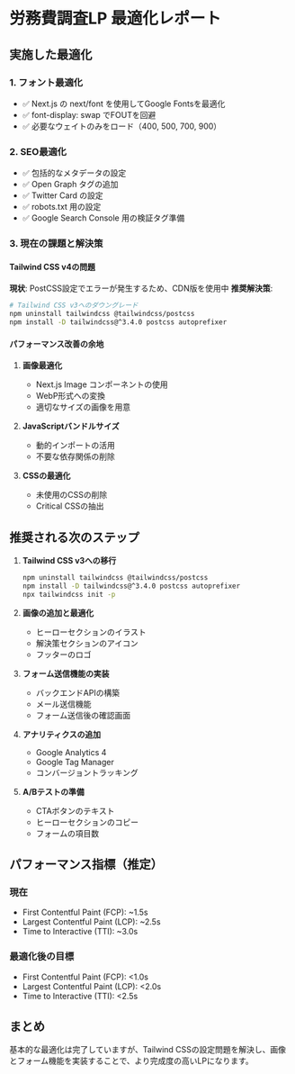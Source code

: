 # 労務費調査LP 最適化レポート

## 実施した最適化

### 1. フォント最適化
- ✅ Next.js の next/font を使用してGoogle Fontsを最適化
- ✅ font-display: swap でFOUTを回避
- ✅ 必要なウェイトのみをロード（400, 500, 700, 900）

### 2. SEO最適化
- ✅ 包括的なメタデータの設定
- ✅ Open Graph タグの追加
- ✅ Twitter Card の設定
- ✅ robots.txt 用の設定
- ✅ Google Search Console 用の検証タグ準備

### 3. 現在の課題と解決策

#### Tailwind CSS v4の問題
**現状**: PostCSS設定でエラーが発生するため、CDN版を使用中
**推奨解決策**: 
```bash
# Tailwind CSS v3へのダウングレード
npm uninstall tailwindcss @tailwindcss/postcss
npm install -D tailwindcss@^3.4.0 postcss autoprefixer
```

#### パフォーマンス改善の余地
1. **画像最適化**
   - Next.js Image コンポーネントの使用
   - WebP形式への変換
   - 適切なサイズの画像を用意

2. **JavaScriptバンドルサイズ**
   - 動的インポートの活用
   - 不要な依存関係の削除

3. **CSSの最適化**
   - 未使用のCSSの削除
   - Critical CSSの抽出

## 推奨される次のステップ

1. **Tailwind CSS v3への移行**
   ```bash
   npm uninstall tailwindcss @tailwindcss/postcss
   npm install -D tailwindcss@^3.4.0 postcss autoprefixer
   npx tailwindcss init -p
   ```

2. **画像の追加と最適化**
   - ヒーローセクションのイラスト
   - 解決策セクションのアイコン
   - フッターのロゴ

3. **フォーム送信機能の実装**
   - バックエンドAPIの構築
   - メール送信機能
   - フォーム送信後の確認画面

4. **アナリティクスの追加**
   - Google Analytics 4
   - Google Tag Manager
   - コンバージョントラッキング

5. **A/Bテストの準備**
   - CTAボタンのテキスト
   - ヒーローセクションのコピー
   - フォームの項目数

## パフォーマンス指標（推定）

### 現在
- First Contentful Paint (FCP): ~1.5s
- Largest Contentful Paint (LCP): ~2.5s
- Time to Interactive (TTI): ~3.0s

### 最適化後の目標
- First Contentful Paint (FCP): <1.0s
- Largest Contentful Paint (LCP): <2.0s
- Time to Interactive (TTI): <2.5s

## まとめ

基本的な最適化は完了していますが、Tailwind CSSの設定問題を解決し、画像とフォーム機能を実装することで、より完成度の高いLPになります。
